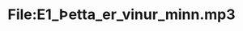 ---
title: File:E1_Þetta_er_vinur_minn.mp3
recording of: Þetta er vinur minn.
reading speed: slow
speaker: E
license: CC0
---